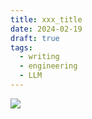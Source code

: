 ```yaml
---
title: xxx_title
date: 2024-02-19
draft: true
tags:
  - writing
  - engineering
  - LLM
---
```



![](https://futurelog-1251943639.cos.accelerate.myqcloud.com/img/202402191726197.png)